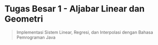 # Tugas Besar 1 - Aljabar Linear dan Geometri

> Implementasi Sistem Linear, Regresi, dan Interpolasi dengan Bahasa Pemrograman Java
